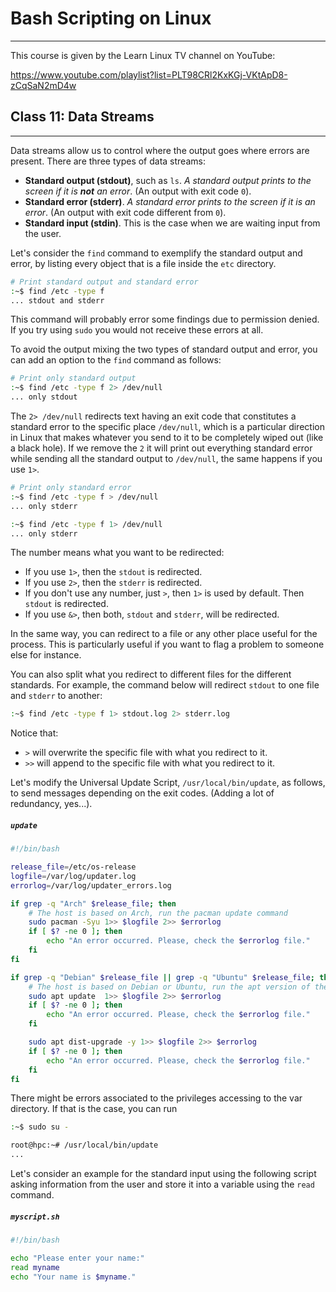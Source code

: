 # Bash Scripting on Linux

---

This course is given by the Learn Linux TV channel on YouTube:

https://www.youtube.com/playlist?list=PLT98CRl2KxKGj-VKtApD8-zCqSaN2mD4w

<!---
## TOC Classes

---

1. [Data Streams](#id-class11)

<div id='id-class11'/>
--->
## Class 11: Data Streams

---


Data streams allow us to control where the output goes where errors are present. There are three types of data streams:
- **Standard output (stdout)**, such as `ls`. *A standard output prints to the screen if it is **not** an error*. (An output with exit code `0`).
- **Standard error (stderr)**. *A standard error prints to the screen if it is an error*. (An output with exit code different from `0`).
- **Standard input (stdin)**. This is the case when we are waiting input from the user.

Let's consider the `find` command to exemplify the standard output and error, by listing every object that is a file inside the `etc` directory.

```bash
# Print standard output and standard error
:~$ find /etc -type f
... stdout and stderr
```

This command will probably error some findings due to permission denied. If you try using `sudo` you would not receive these errors at all.

To avoid the output mixing the two types of standard output and error, you can add an option to the `find` command as follows:

```bash
# Print only standard output
:~$ find /etc -type f 2> /dev/null
... only stdout
```

The `2> /dev/null` redirects text having an exit code that constitutes a standard error to the specific place `/dev/null`, which is a particular direction in Linux that makes whatever you send to it to be completely wiped out (like a black hole). If we remove the `2` it will print out everything standard error while sending all the standard output to `/dev/null`, the same happens if you use `1>`.

```bash
# Print only standard error
:~$ find /etc -type f > /dev/null
... only stderr

:~$ find /etc -type f 1> /dev/null
... only stderr
```

The number means what you want to be redirected:
- If you use `1>`, then the `stdout` is redirected.
- If you use `2>`, then the `stderr` is redirected.
- If you don't use any number, just `>`, then `1>` is used by default. Then `stdout` is redirected.
- If you use `&>`, then both, `stdout` and `stderr`, will be redirected.

In the same way, you can redirect to a file or any other place useful for the process. This is particularly useful if you want to flag a problem to someone else for instance.

You can also split what you redirect to different files for the different standards. For example, the command below will redirect `stdout` to one file and `stderr` to another:

```bash
:~$ find /etc -type f 1> stdout.log 2> stderr.log
```

Notice that:
- `>` will overwrite the specific file with what you redirect to it.
- `>>` will append to the specific file with what you redirect to it.

Let's modify the Universal Update Script, `/usr/local/bin/update`, as follows, to send messages depending on the exit codes. (Adding a lot of redundancy, yes...).

##### **`update`**
```bash
#!/bin/bash

release_file=/etc/os-release
logfile=/var/log/updater.log
errorlog=/var/log/updater_errors.log

if grep -q "Arch" $release_file; then
    # The host is based on Arch, run the pacman update command
    sudo pacman -Syu 1>> $logfile 2>> $errorlog
    if [ $? -ne 0 ]; then
        echo "An error occurred. Please, check the $errorlog file."
    fi
fi

if grep -q "Debian" $release_file || grep -q "Ubuntu" $release_file; then
    # The host is based on Debian or Ubuntu, run the apt version of the command
    sudo apt update  1>> $logfile 2>> $errorlog
    if [ $? -ne 0 ]; then
        echo "An error occurred. Please, check the $errorlog file."
    fi

    sudo apt dist-upgrade -y 1>> $logfile 2>> $errorlog
    if [ $? -ne 0 ]; then
        echo "An error occurred. Please, check the $errorlog file."
    fi
fi
```

There might be errors associated to the privileges accessing to the var directory. If that is the case, you can run

```bash
:~$ sudo su -

root@hpc:~# /usr/local/bin/update
...
```

Let's consider an example for the standard input using the following script asking information from the user and store it into a variable using the `read` command.

##### **`myscript.sh`**
```bash
#!/bin/bash

echo "Please enter your name:"
read myname
echo "Your name is $myname."
```
